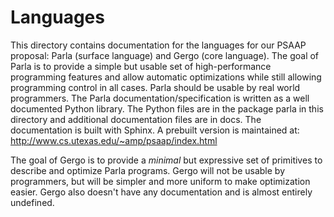 # Languages

This directory contains documentation for the languages for our PSAAP proposal: Parla (surface language) and Gergo (core language).
The goal of Parla is to provide a simple but usable set of high-performance programming features and allow automatic optimizations while still allowing programming control in all cases.
Parla should be usable by real world programmers.
The Parla documentation/specification is written as a well documented Python library.
The Python files are in the package parla in this directory and additional documentation files are in docs.
The documentation is built with Sphinx.
A prebuilt version is maintained at: http://www.cs.utexas.edu/~amp/psaap/index.html

The goal of Gergo is to provide a *minimal* but expressive set of primitives to describe and optimize Parla programs.
Gergo will not be usable by programmers, but will be simpler and more uniform to make optimization easier.
Gergo also doesn't have any documentation and is almost entirely undefined.
